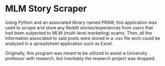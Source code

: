# MLM Story Scraper
Using Python and an associated library named PRAW, this application was used to scrape and store any
Reddit stories/experiences from users that had been subjected to MLM (multi-level marketing) scams. Then,
all the information associated to said posts were stored in a .csv file wich could be analyzed in a spreadsheet
application such as Excel.

Originally, this program was meant to be utilized to assist a University professor with research, but inevitably
the research project was dropped.
